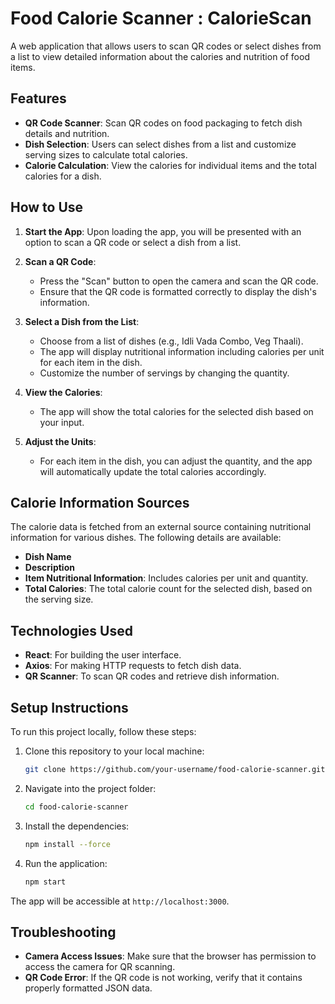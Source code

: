 # Food Calorie Scanner : CalorieScan

A web application that allows users to scan QR codes or select dishes from a list to view detailed information about the calories and nutrition of food items.

## Features

- **QR Code Scanner**: Scan QR codes on food packaging to fetch dish details and nutrition.
- **Dish Selection**: Users can select dishes from a list and customize serving sizes to calculate total calories.
- **Calorie Calculation**: View the calories for individual items and the total calories for a dish.

## How to Use

1. **Start the App**: Upon loading the app, you will be presented with an option to scan a QR code or select a dish from a list.

2. **Scan a QR Code**: 
   - Press the "Scan" button to open the camera and scan the QR code.
   - Ensure that the QR code is formatted correctly to display the dish's information.

3. **Select a Dish from the List**:
   - Choose from a list of dishes (e.g., Idli Vada Combo, Veg Thaali).
   - The app will display nutritional information including calories per unit for each item in the dish.
   - Customize the number of servings by changing the quantity.

4. **View the Calories**: 
   - The app will show the total calories for the selected dish based on your input.

5. **Adjust the Units**:
   - For each item in the dish, you can adjust the quantity, and the app will automatically update the total calories accordingly.

## Calorie Information Sources

The calorie data is fetched from an external source containing nutritional information for various dishes. The following details are available:

- **Dish Name**
- **Description**
- **Item Nutritional Information**: Includes calories per unit and quantity.
- **Total Calories**: The total calorie count for the selected dish, based on the serving size.

## Technologies Used

- **React**: For building the user interface.
- **Axios**: For making HTTP requests to fetch dish data.
- **QR Scanner**: To scan QR codes and retrieve dish information.

## Setup Instructions

To run this project locally, follow these steps:

1. Clone this repository to your local machine:

    ```bash
    git clone https://github.com/your-username/food-calorie-scanner.git
    ```

2. Navigate into the project folder:

    ```bash
    cd food-calorie-scanner
    ```

3. Install the dependencies:

    ```bash
    npm install --force
    ```

4. Run the application:

    ```bash
    npm start
    ```

The app will be accessible at `http://localhost:3000`.

## Troubleshooting

- **Camera Access Issues**: Make sure that the browser has permission to access the camera for QR scanning.
- **QR Code Error**: If the QR code is not working, verify that it contains properly formatted JSON data.


